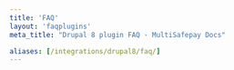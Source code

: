```yaml
---
title: 'FAQ'
layout: 'faqplugins'
meta_title: "Drupal 8 plugin FAQ - MultiSafepay Docs"

aliases: [/integrations/drupal8/faq/]
---
```

